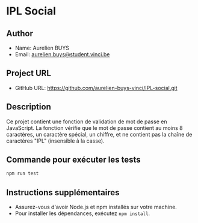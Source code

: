 # IPL Social

## Author
- Name: Aurelien BUYS
- Email: aurelien.buys@student.vinci.be

## Project URL
- GitHub URL: https://github.com/aurelien-buys-vinci/IPL-social.git

## Description
Ce projet contient une fonction de validation de mot de passe en JavaScript. La fonction vérifie que le mot de passe contient au moins 8 caractères, un caractère spécial, un chiffre, et ne contient pas la chaîne de caractères "IPL" (insensible à la casse).

## Commande pour exécuter les tests
```sh
npm run test
```

## Instructions supplémentaires
- Assurez-vous d'avoir Node.js et npm installés sur votre machine.
- Pour installer les dépendances, exécutez `npm install`.